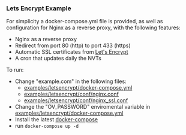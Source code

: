 ### Lets Encrypt Example
For simplicity a docker-compose.yml file is provided, as well as configuration for Nginx as a reverse proxy, with the following features:

* Nginx as a reverse proxy
* Redirect from port 80 (http) to port 433 (https)
* Automatic SSL certificates from [Let's Encrypt](https://letsencrypt.org/)
* A cron that updates daily the NVTs

To run:

* Change "example.com" in the following files:
  * [examples/letsencrypt/docker-compose.yml](docker-compose.yml)
  * [examples/letsencrypt/conf/nginx.conf](conf/nginx.conf)
  * [examples/letsencrypt/conf/nginx_ssl.conf](conf/nginx_ssl.conf)
* Change the "OV_PASSWORD" enviromental variable in [examples/letsencrypt/docker-compose.yml](docker-compose.yml)
* Install the latest [docker-compose](https://docs.docker.com/compose/install/)
* run `docker-compose up -d`
